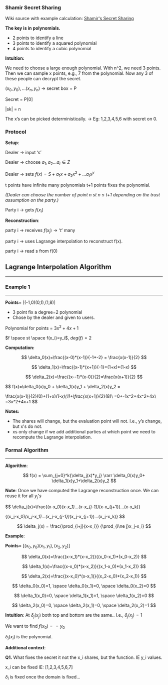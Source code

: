 ### **Shamir Secret Sharing**

Wiki source with example calculation: [Shamir's Secret Sharing](https://en.wikipedia.org/wiki/Shamir%27s_secret_sharing)

**The key is in polynomials.**

- 2 points to identify a line
- 3 points to identify a squared polynomial
- 4 points to identify a cubic polynomial

**Intuition:**

We need to choose a large enough polynomial. With n^2, we need 3 points. Then we can sample x points, e.g., 7 from the polynomial. Now any 3 of these people can decrypt the secret.

$(x_0, y_0), … (x_n, y_n)$ → secret box = P

Secret = P[0]

|sk| = n

The x’s can be picked deterministically. → Eg: 1,2,3,4,5,6 with secret on 0.

### Protocol

**Setup**:

Dealer → input ‘s’

Dealer → choose $a_1,a_2…a_t \in Z$

Dealer → sets $f(x) = S+a_1x + a_2x^2+…a_t x^y$

t points have infinite many polynomials t+1 points fixes the polynomial.

*(Dealer can choose the number of point n st n ≤ t+1 depending on the trust assumption on the party.)*

Party i → gets $f(x_i)$

**Reconstruction**:

party i →  receives $f(x_j) → ‘t’$ many 

party i → uses Lagrange interpolation to reconstruct f(x).

party i → read s from f(0)

## Lagrange Interpolation Algorithm

---

### Example 1

---

**Points**= [(-1,0)(0,1),(1,8)]

- 3 point fix a degree=2 polynomial
- Chose by the dealer and given to users.

Polynomial for points = $3x^2+4x+1$

$f \space st \space f(x_i)=y_i$, $deg(f)=2$

**Computation:**

$$
\delta_0(x)=\frac{(x-0)*(x-1)}{-1*-2} = \frac{x(x-1)}{2}
$$

$$
\delta_1(x)=\frac{(x-1)*(x+1)}{-1}=(1+x)*(1-x)
$$

$$
\delta_2(x)=\frac{(x--1)*(x-0)}{2}=\frac{x(x+1)}{2}
$$

$$
f(x)=\delta_0(x)y_0 + \delta_1(x)y_1 + \delta_2(x)y_2 =

\frac{x(x-1)}{2}(0)+(1+x)*(1-x)(1)+\frac{x*(x+1)}{2}(8)\\
=0+-1x^2+4x^2+4x\\
=3x^2+4x+1
$$

**Notes:**

- The shares will change, but the evaluation point will not. I.e., y’s change, but x's do not.
- xs only change if we add additional parties at which point we need to recompute the Lagrange interpolation.

### Formal Algorithm

---

**Algorithm**:

$$
f(x) = \sum_{j=0}^k{\delta_j(x)*y_j} \rarr \delta_0(x)y_0+ \delta_1(x)y_1+\delta_2(x)y_2
$$

**Note**: Once we have computed the Lagrange reconstruction once. We can reuse it for all $y_j’s$

$$
\delta_j(x)=\frac{(x-x_0)*(x-x_1)...(x-x_{j-1})*(x-x_{j+1})...(x-x_k)}

{(x_j-x_0)*(x_j-x_1)...(x_j-x_{j-1})*(x_j-x_{j+1})...(x_j-x_k)}
$$

$$
\delta_j(x) = \frac{\prod_{i+j}{x-x_i}}
{\prod_{i\ne j}x_j-x_i}
$$

**Example**:

**Points**= $[(x_0,y_0)(x_1,y_1),(x_2,y_2)]$

$$
\delta_0(x)=\frac{(x-x_1)*(x-x_2)}{(x_0-x_1)*(x_0-x_2)}
$$

$$
\delta_1(x)=\frac{(x-x_0)*(x-x_2)}{(x_1-x_0)*(x_1-x_2)}
$$

$$
\delta_2(x)=\frac{(x-x_0)*(x-x_1)}{(x_2-x_0)*(x_2-x_1)}
$$

$$
\delta_0(x_0)=1, \space \delta_0(x_1)=0, \space \delta_0(x_2)=0
$$

$$
\delta_1(x_0)=0, \space \delta_1(x_1)=1, \space \delta_1(x_2)=0
$$

$$
\delta_2(x_0)=0, \space \delta_2(x_1)=0, \space \delta_2(x_2)=1
$$

**Intuition**: At $\delta_j(x_j)$ both top and bottom are the same.. I.e., $\delta_j(x_j)=1$

We want to find $f(x_0) == y_0$

$\delta_j(x_i)$ is the polynomial.

**Additional context**:

**Q1.** What fixes the secret it not the x_i shares, but the function. IE y_i values.

x_i can be fixed IE: [1,2,3,4,5,6,7]

$\delta_i$ is fixed once the domain is fixed…
